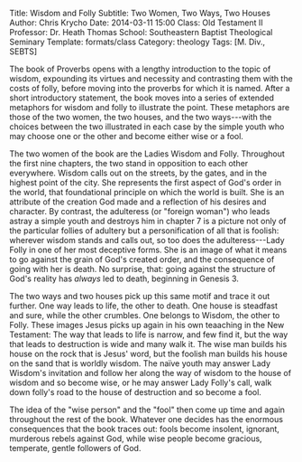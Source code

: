 Title: Wisdom and Folly
Subtitle: Two Women, Two Ways, Two Houses
Author: Chris Krycho
Date: 2014-03-11 15:00
Class: Old Testament II
Professor: Dr. Heath Thomas
School: Southeastern Baptist Theological Seminary
Template: formats/class
Category: theology
Tags: [M. Div., SEBTS]

The book of Proverbs opens with a lengthy introduction to the topic of wisdom,
expounding its virtues and necessity and contrasting them with the costs of
folly, before moving into the proverbs for which it is named. After a short
introductory statement, the book moves into a series of extended metaphors for
wisdom and folly to illustrate the point. These metaphors are those of the two
women, the two houses, and the two ways---with the choices between the two
illustrated in each case by the simple youth who may choose one or the other and
become either wise or a fool.

The two women of the book are the Ladies Wisdom and Folly. Throughout the first
nine chapters, the two stand in opposition to each other everywhere. Wisdom
calls out on the streets, by the gates, and in the highest point of the city.
She represents the first aspect of God's order in the world, that foundational
principle on which the world is built. She is an attribute of the creation God
made and a reflection of his desires and character. By contrast, the adulteress
(or "foreign woman") who leads astray a simple youth and destroys him in chapter
7 is a picture not only of the particular follies of adultery but a
personification of all that is foolish: wherever wisdom stands and calls out, so
too does the adulteress---Lady Folly in one of her most deceptive forms. She is
an image of what it means to go against the grain of God's created order, and
the consequence of going with her is death. No surprise, that: going against the
structure of God's reality has *always* led to death, beginning in Genesis 3.

The two ways and two houses pick up this same motif and trace it out further.
One way leads to life, the other to death. One house is steadfast and sure,
while the other crumbles. One belongs to Wisdom, the other to Folly. These
images Jesus picks up again in his own teaaching in the New Testament: The way
that leads to life is narrow, and few find it, but the way that leads to
destruction is wide and many walk it. The wise man builds his house on the rock
that is Jesus' word, but the foolish man builds his house on the sand that is
worldly wisdom. The naïve youth may answer Lady Wisdom's invitation and follow
her along the way of wisdom to the house of wisdom and so become wise, or he may
answer Lady Folly's call, walk down folly's road to the house of destruction and
so become a fool.

The idea of the "wise person" and the "fool" then come up time and again
throughout the rest of the book. Whatever one decides has the enormous
consequences that the book traces out: fools become insolent, ignorant,
murderous rebels against God, while wise people become gracious, temperate,
gentle followers of God.